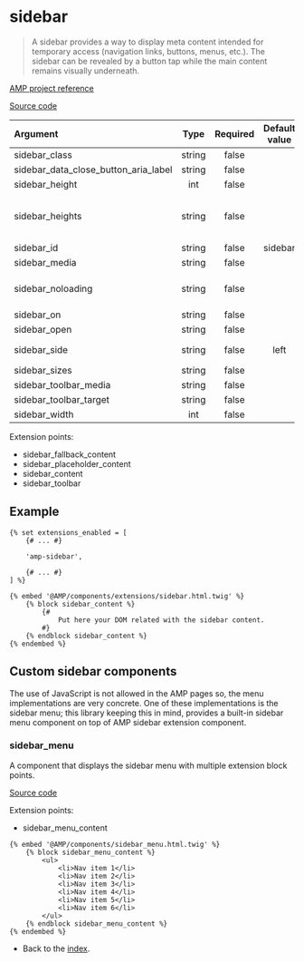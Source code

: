 # sidebar
>A sidebar provides a way to display meta content intended for temporary access
>(navigation links, buttons, menus, etc.). The sidebar can be revealed by a button
>tap while the main content remains visually underneath.

[AMP project reference][1]

[Source code][2]

| Argument                             | Type       | Required | Default value | More information                             | 
|:-------------------------------------|:----------:|:--------:|:-------------:|:---------------------------------------------|
| sidebar_class                        | string     | false    |               |                                              |
| sidebar_data_close_button_aria_label | string     | false    |               |                                              |
| sidebar_height                       | int        | false    |               |                                              |
| sidebar_heights                      | string     | false    |               | only matters when the layout is "responsive" |
| sidebar_id                           | string     | false    | sidebar       |                                              |
| sidebar_media                        | string     | false    |               |                                              |
| sidebar_noloading                    | string     | false    |               | only it can be "noloading"                   |
| sidebar_on                           | string     | false    |               |                                              |
| sidebar_open                         | string     | false    |               |                                              |
| sidebar_side                         | string     | false    | left          | also, it can be "right"                      |
| sidebar_sizes                        | string     | false    |               |                                              |
| sidebar_toolbar_media                | string     | false    |               |                                              |
| sidebar_toolbar_target               | string     | false    |               |                                              |
| sidebar_width                        | int        | false    |               |                                              |

Extension points:
* sidebar_fallback_content
* sidebar_placeholder_content
* sidebar_content
* sidebar_toolbar

## Example

```twig
{% set extensions_enabled = [
    {# ... #}

    'amp-sidebar',

    {# ... #}
] %}

{% embed '@AMP/components/extensions/sidebar.html.twig' %}
    {% block sidebar_content %}
        {#
            Put here your DOM related with the sidebar content.
        #}
    {% endblock sidebar_content %}
{% endembed %}
```

## Custom sidebar components
The use of JavaScript is not allowed in the AMP pages so, the menu implementations are very concrete. One of these
implementations is the sidebar menu; this library keeping this in mind, provides a built-in sidebar menu component
on top of AMP sidebar extension component.

### sidebar_menu
A component that displays the sidebar menu with multiple extension block points.

[Source code][3]

Extension points:
* sidebar_menu_content

```twig
{% embed '@AMP/components/sidebar_menu.html.twig' %}
    {% block sidebar_menu_content %}
        <ul>
            <li>Nav item 1</li>
            <li>Nav item 2</li>
            <li>Nav item 3</li>
            <li>Nav item 4</li>
            <li>Nav item 5</li>
            <li>Nav item 6</li>
        </ul>
    {% endblock sidebar_menu_content %}
{% endembed %}
```

- Back to the [index](../../index.md).

[1]: https://github.com/ampproject/amphtml/blob/master/extensions/amp-sidebar/amp-sidebar.md
[2]: https://github.com/benatespina/AMPTwigTheme/blob/master/templates/components/extensions/sidebar.html.twig
[3]: https://github.com/benatespina/AMPTwigTheme/blob/master/templates/components/sidebar_menu.html.twig
